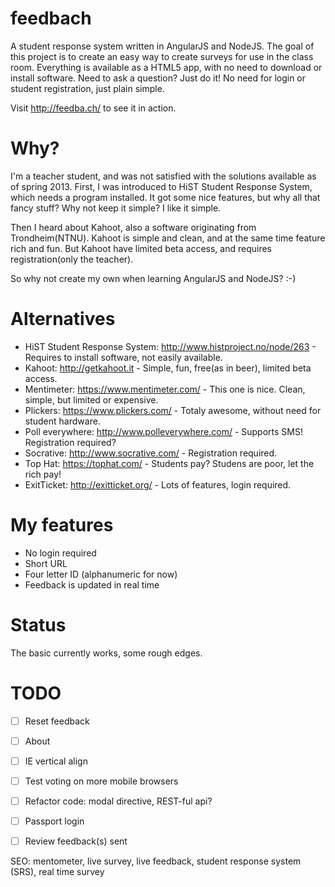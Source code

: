 feedbach
========

A student response system written in AngularJS and NodeJS. The goal of this project is to create an easy way to create surveys for use in the class room. Everything is available as a HTML5 app, with no need to download or install software. Need to ask a question? Just do it! No need for login or student registration, just plain simple.

Visit http://feedba.ch/ to see it in action.


Why?
====

I'm a teacher student, and was not satisfied with the solutions available as of spring 2013. First, I was introduced to HiST Student Response System, which needs a program installed. It got some nice features, but why all that fancy stuff? Why not keep it simple? I like it simple.

Then I heard about Kahoot, also a software originating from Trondheim(NTNU). Kahoot is simple and clean, and at the same time feature rich and fun. But Kahoot have limited beta access, and requires registration(only the teacher).

So why not create my own when learning AngularJS and NodeJS? :-)


Alternatives
============
* HiST Student Response System: http://www.histproject.no/node/263 - Requires to install software, not easily available.
* Kahoot: http://getkahoot.it - Simple, fun, free(as in beer), limited beta access.
* Mentimeter: https://www.mentimeter.com/ - This one is nice. Clean, simple, but limited or expensive.
* Plickers: https://www.plickers.com/ - Totaly awesome, without need for student hardware.
* Poll everywhere: http://www.polleverywhere.com/ - Supports SMS! Registration required?
* Socrative: http://www.socrative.com/ - Registration required.
* Top Hat: https://tophat.com/ - Students pay? Studens are poor, let the rich pay!
* ExitTicket: http://exitticket.org/ - Lots of features, login required.


My features
===========
* No login required
* Short URL
* Four letter ID (alphanumeric for now)
* Feedback is updated in real time


Status
======
The basic currently works, some rough edges.


TODO
====
- [ ] Reset feedback
- [ ] About
- [ ] IE vertical align
- [ ] Test voting on more mobile browsers
- [ ] Refactor code: modal directive, REST-ful api?
- [ ] Passport login
- [ ] Review feedback(s) sent


SEO: mentometer, live survey, live feedback, student response system (SRS), real time survey
